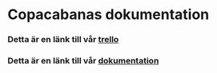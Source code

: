 # Copacabanas dokumentation

### Detta är en länk till vår [trello](https://trello.com/b/aZHMnef0/holidaymaker) 
### Detta är en länk till vår [dokumentation](https://docs.google.com/document/d/1W08Q2ID1LvBt5KVRHX_pf4y1RnycZDYM7_ih9xFbivQ/edit#heading=h.3atw18inl34l)
